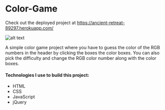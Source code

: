 # Color-Game

Check out the deployed project at https://ancient-retreat-89297.herokuapp.com/

![alt text](https://i.imgur.com/txBHG8e.jpg "Color Game")

A simple color game project where you have to guess the color of the RGB numbers in the header by clicking the boxes the color boxes.
You can also pick the difficulty and change the RGB color number along with the color boxes. 

#### Technologies I use to build this project:
* HTML
* CSS
* JavaScript
* jQuery
